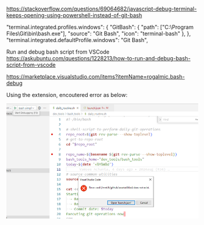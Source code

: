
https://stackoverflow.com/questions/69064682/javascript-debug-terminal-keeps-opening-using-powershell-instead-of-git-bash

"terminal.integrated.profiles.windows": {
    "GitBash": {
      "path": ["C:\\Program Files\\Git\\bin\\bash.exe"],
      "source": "Git Bash",
      "icon": "terminal-bash"
    },
},
"terminal.integrated.defaultProfile.windows": "Git Bash",



Run and debug bash script from VSCode
https://askubuntu.com/questions/1228213/how-to-run-and-debug-bash-script-from-vscode


https://marketplace.visualstudio.com/items?itemName=rogalmic.bash-debug

Using the extension, encoutered error as below:

![alt text](image.png)